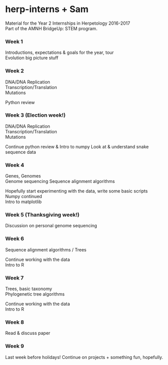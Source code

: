 # herp-interns + Sam

Material for the Year 2 Internships in Herpetology 2016-2017  
Part of the AMNH BridgeUp: STEM program.  

### Week 1
Introductions, expectations & goals for the year, tour  
Evolution big picture stuff  

### Week 2
DNA/DNA Replication  
Transcription/Translation  
Mutations  

Python review  

### Week 3 (Election week!)
DNA/DNA Replication  
Transcription/Translation  
Mutations  
  
Continue python review & Intro to numpy 
Look at & understand snake sequence data  

### Week 4
Genes, Genomes    
Genome sequencing
Sequence alignment algorithms  
  
Hopefully start experimenting with the data, write some basic scripts  
Numpy continued  
Intro to matplotlib  

### Week 5 (Thanksgiving week!)   
Discussion on personal genome sequencing   

### Week 6  
Sequence alignment algorithms / Trees   
  
Continue working with the data  
Intro to R   

### Week 7  
Trees, basic taxonomy  
Phylogenetic tree algorithms   
  
Continue working with the data  
Intro to R  

### Week 8  
Read & discuss paper  

### Week 9  
Last week before holidays! Continue on projects + something fun, hopefully.  
